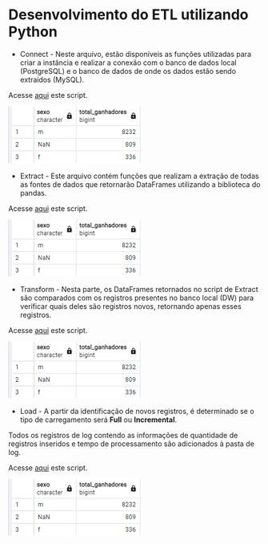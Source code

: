 # Desenvolvimento do ETL utilizando Python

* Connect - Neste arquivo, estão disponíveis as funções utilizadas para criar a instância e realizar a conexão com o banco de dados local (PostgreSQL) e o banco de dados de onde os dados estão sendo extraídos (MySQL).

Acesse [aqui](https://github.com/MoisesArruda/Analytics_Engineer_H2Club/blob/main/src/connect_db.py) este script.

![Connect](https://github.com/MoisesArruda/Analytics_Engineer_H2Club/blob/main/images/pergunta_3.png)

* Extract - Este arquivo contém funções que realizam a extração de todas as fontes de dados que retornarão DataFrames utilizando a biblioteca do pandas.

Acesse [aqui](https://github.com/MoisesArruda/Analytics_Engineer_H2Club/blob/main/src/extract.py) este script.

![Extract](https://github.com/MoisesArruda/Analytics_Engineer_H2Club/blob/main/images/pergunta_3.png)

* Transform - Nesta parte, os DataFrames retornados no script de Extract são comparados com os registros presentes no banco local (DW) para verificar quais deles são registros novos, retornando apenas esses registros.

Acesse [aqui](https://github.com/MoisesArruda/Analytics_Engineer_H2Club/blob/main/src/transform.py) este script.

![Transform](https://github.com/MoisesArruda/Analytics_Engineer_H2Club/blob/main/images/pergunta_3.png)

* Load - A partir da identificação de novos registros, é determinado se o tipo de carregamento será **Full** ou **Incremental**.

Todos os registros de log contendo as informações de quantidade de registros inseridos e tempo de processamento são adicionados à pasta de log.

Acesse [aqui](https://github.com/MoisesArruda/Analytics_Engineer_H2Club/blob/main/src/load.py) este script.

![Load](https://github.com/MoisesArruda/Analytics_Engineer_H2Club/blob/main/images/pergunta_3.png)


